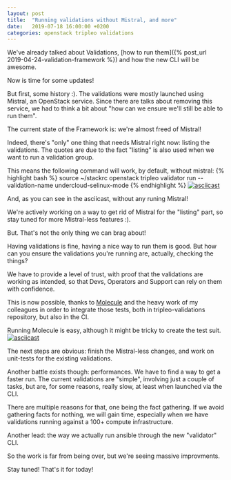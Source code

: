 ```yaml
---
layout: post
title:  "Running validations without Mistral, and more"
date:   2019-07-18 16:00:00 +0200
categories: openstack tripleo validations
---
```


We've already talked about Validations, [how to run them]({% post_url 2019-04-24-validation-framework %}) and how the new CLI
will be awesome.

Now is time for some updates!

But first, some history :). The validations were mostly launched using Mistral,
an OpenStack service. Since there are talks about removing this service, we had
to think a bit about "how can we ensure we'll still be able to run them".

The current state of the Framework is: we're almost freed of Mistral!

Indeed, there's "only" one thing that needs Mistral right now: listing the
validations. The quotes are due to the fact "listing" is also used when we want
to run a validation group.

This means the following command will work, by default, without mistral:
{% highlight bash %}
source ~/stackrc
openstack tripleo validator run --validation-name undercloud-selinux-mode
{% endhighlight %}
[![asciicast](https://asciinema.org/a/257957.png)](https://asciinema.org/a/257957?autoplay=1)

And, as you can see in the asciicast, without any runing Mistral!

We're actively working on a way to get rid of Mistral for the "listing" part,
so stay tuned for more Mistral-less features :).

But. That's not the only thing we can brag about!

Having validations is fine, having a nice way to run them is good. But how can
you ensure the validations you're running are, actually, checking the things?

We have to provide a level of trust, with proof that the validations are
working as intended, so that Devs, Operators and Support can rely on them with
confidence.

This is now possible, thanks to [Molecule](https://molecule.readthedocs.io/en/stable/)
and the heavy work of my colleagues in order to integrate those tests, both in
tripleo-validations repository, but also in the CI.

Running Molecule is easy, although it might be tricky to create the test suit.
[![asciicast](https://asciinema.org/a/257994.png)](https://asciinema.org/a/257994?autoplay=1)

The next steps are obvious: finish the Mistral-less changes, and work on
unit-tests for the existing validations.

Another battle exists though: performances. We have to find a way to get a
faster run. The current validations are "simple", involving just a couple of
tasks, but are, for some reasons, really slow, at least when launched via the
CLI.

There are multiple reasons for that, one being the fact gathering. If we avoid
gathering facts for nothing, we will gain time, especially when we have
validations running against a 100+ compute infrastructure.

Another lead: the way we actually run ansible through the new "validator" CLI.

So the work is far from being over, but we're seeing massive improvments.

Stay tuned!
That's it for today!
